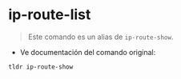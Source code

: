 # ip-route-list

> Este comando es un alias de `ip-route-show`.

- Ve documentación del comando original:

`tldr ip-route-show`
